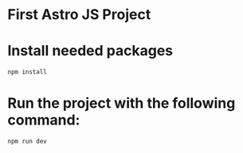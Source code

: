 # First Astro JS Project

# Install needed packages
```
npm install
```

# Run the project with the following command:
```
npm run dev
```